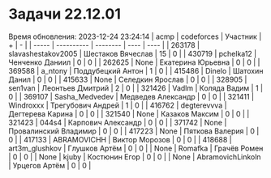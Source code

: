 # Задачи 22.12.01
Время обновления: 2023-12-24 23:24:14
| acmp  | codeforces | Участник | +    | -    |
| ----- | ---------- | -------- | ---- | ---- |
| 263178 | slavashestakov2005 | Шестаков Вячеслав | 15 | 0 |
| 430719 | pchelka12 | Ченченко Даниил | 0 | 0 |
| 262625 | None | Екатерина Юрьевна | 0 | 0 |
| 369588 | a_ntony | Поддубецкий Антон | 1 | 0 |
| 415486 | Dinelo | Шатохин Данил | 0 | 0 |
| 415633 | None | Селедкин Ярослав | 0 | 0 |
| 328905 | sen1van | Леонтьев Дмитрий | 2 | 0 |
| 321426 | Vadlm | Коляда Вадим | 1 | 0 |
| 369107 | Sasha_Medvedev | Медведев Александр | 0 | 0 |
| 321411 | Windroxxx | Трегубович Андрей | 1 | 0 |
| 416762 | degterevvva | Дегтерева Карина | 0 | 0 |
| 321540 | None | Казаков Максим | 0 | 0 |
| 321423 | 044s4 | Карпович Александр | 0 | 0 |
| 371742 | None | Провалинский Владимир | 0 | 0 |
| 417223 | None | Пяткова Валерия | 0 | 0 |
| 417133 | ABRAMOVICHH | Виктор Морозов | 0 | 0 |
| 418688 | art3m_glushkov | Глушков Артём | 0 | 0 |
| None | Romafka | Грачёв Ромен | 0 | 0 |
| None | kjuby | Костюнин Егор | 0 | 0 |
| None | AbramovichLinkoln | Урцегов Артём | 0 | 0 |
